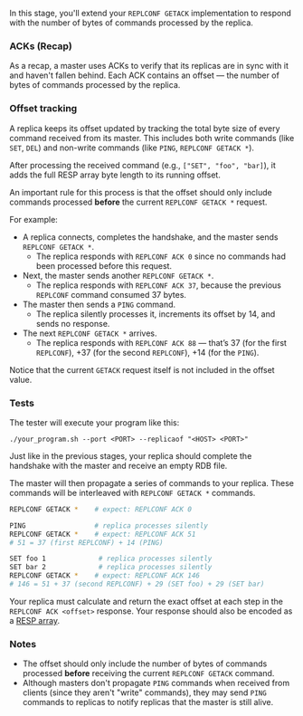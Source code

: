 In this stage, you'll extend your `REPLCONF GETACK` implementation to respond with the number of bytes of commands processed by the replica.

### ACKs (Recap)

As a recap, a master uses ACKs to verify that its replicas are in sync with it and haven't fallen behind. Each ACK contains an offset — the number of bytes of commands processed by the replica.

### Offset tracking

A replica keeps its offset updated by tracking the total byte size of every command received from its master. This includes both write commands (like `SET`, `DEL`) and non-write commands (like `PING`, `REPLCONF GETACK *`).

After processing the received command (e.g., `["SET", "foo", "bar]`), it adds the full RESP array byte length to its running offset.

An important rule for this process is that the offset should only include commands processed **before** the current `REPLCONF GETACK *` request.

For example:

- A replica connects, completes the handshake, and the master sends `REPLCONF GETACK *`.
  - The replica responds with `REPLCONF ACK 0` since no commands had been processed before this request.
- Next, the master sends another `REPLCONF GETACK *`.
  - The replica responds with `REPLCONF ACK 37`, because the previous `REPLCONF` command consumed 37 bytes.
- The master then sends a `PING` command.
  - The replica silently processes it, increments its offset by 14, and sends no response.
- The next `REPLCONF GETACK *` arrives.
  - The replica responds with `REPLCONF ACK 88` — that’s 37 (for the first `REPLCONF`), +37 (for the second `REPLCONF`), +14 (for the `PING`).

Notice that the current `GETACK` request itself is not included in the offset value.

### Tests

The tester will execute your program like this:

```
./your_program.sh --port <PORT> --replicaof "<HOST> <PORT>"
```

Just like in the previous stages, your replica should complete the handshake with the master and receive an empty RDB file.

The master will then propagate a series of commands to your replica. These commands will be interleaved with `REPLCONF GETACK *` commands.

```bash
REPLCONF GETACK *    # expect: REPLCONF ACK 0

PING                 # replica processes silently
REPLCONF GETACK *    # expect: REPLCONF ACK 51
# 51 = 37 (first REPLCONF) + 14 (PING)

SET foo 1             # replica processes silently
SET bar 2             # replica processes silently
REPLCONF GETACK *    # expect: REPLCONF ACK 146
# 146 = 51 + 37 (second REPLCONF) + 29 (SET foo) + 29 (SET bar)
```

Your replica must calculate and return the exact offset at each step in the `REPLCONF ACK <offset>` response. Your response should also be encoded as a [RESP array](https://redis.io/docs/latest/develop/reference/protocol-spec/#arrays).

### Notes

- The offset should only include the number of bytes of commands processed **before** receiving the current `REPLCONF GETACK` command.
- Although masters don't propagate `PING` commands when received from clients (since they aren't "write" commands), they may send `PING` commands to replicas to notify replicas that the master is still alive.
